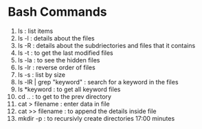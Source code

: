 # Bash Commands

1. ls : list items
2. ls -l : details about the files
3. ls -R : details about the subdriectories and files that it contains
4. ls -t : to get the last modified files
5. ls -la : to see the hidden files
6. ls -lr : reverse order of files
7. ls -s : list by size
8. ls -lR | grep "keyword" : search for a keyword in the files
9. ls *keyword : to get all keyword files
10. cd .. : to get to the prev directory
11. cat > filename : enter data in file
12. cat >> filename : to append the details inside file
13. mkdir -p : to recursivly create directories
17:00 minutes
